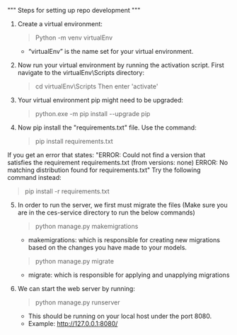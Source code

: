 """ Steps for setting up repo development """

1.	Create a virtual environment:
    > 	Python -m venv virtualEnv
     -   “virtualEnv” is the name set for your virtual environment.

2.	Now run your virtual environment by running the activation script. First navigate to the virtualEnv\Scripts directory:
    >	cd virtualEnv\Scripts
    Then enter 'activate'

3.	Your virtual environment pip might need to be upgraded:
    >	python.exe -m pip install --upgrade pip
    
4.	Now pip install the "requirements.txt" file. Use the command:
    >	pip install requirements.txt

If you get an error that states: 
    "ERROR: Could not find a version that satisfies the requirement requirements.txt (from versions: none)
    ERROR: No matching distribution found for requirements.txt"
Try the following command instead:
   >	pip install -r requirements.txt

5. In order to run the server, we first must migrate the files (Make sure you are in the ces-service directory to run the below commands)
   >    python manage.py makemigrations
    - makemigrations: which is responsible for creating new migrations based on the changes you have made to your models.
   
   >    python manage.py migrate
    - migrate: which is responsible for applying and unapplying migrations

6. We can start the web server by running:
   >    python manage.py runserver
    - This should be running on your local host under the port 8080.
    - Example: http://127.0.0.1:8080/